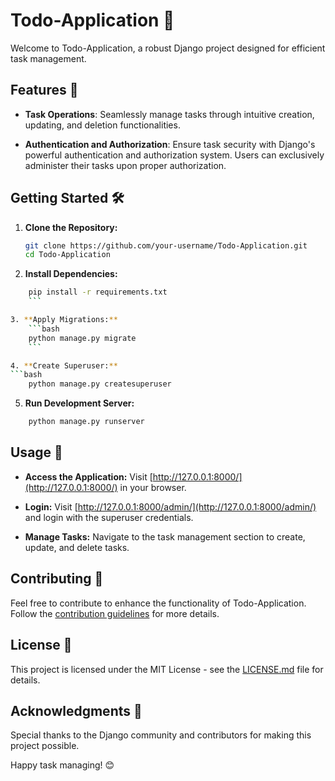 # Todo-Application 📝

Welcome to Todo-Application, a robust Django project designed for efficient task management.

## Features 🚀

- **Task Operations**: Seamlessly manage tasks through intuitive creation, updating, and deletion functionalities.
  
- **Authentication and Authorization**: Ensure task security with Django's powerful authentication and authorization system. Users can exclusively administer their tasks upon proper authorization.

## Getting Started 🛠️

1. **Clone the Repository:**
   ```bash
   git clone https://github.com/your-username/Todo-Application.git
   cd Todo-Application

2. **Install Dependencies:** 
```bash
    pip install -r requirements.txt
    ```

3. **Apply Migrations:** 
    ```bash
    python manage.py migrate
    ```

4. **Create Superuser:** 
```bash
    python manage.py createsuperuser    
```

5. **Run Development Server:** 
```bash
    python manage.py runserver    
```

## Usage 📌

- **Access the Application:**
  Visit [http://127.0.0.1:8000/](http://127.0.0.1:8000/) in your browser.

- **Login:**
  Visit [http://127.0.0.1:8000/admin/](http://127.0.0.1:8000/admin/) and login with the superuser credentials.

- **Manage Tasks:**
  Navigate to the task management section to create, update, and delete tasks.

## Contributing 🤝

Feel free to contribute to enhance the functionality of Todo-Application. Follow the [contribution guidelines](CONTRIBUTING.md) for more details.

## License 📄

This project is licensed under the MIT License - see the [LICENSE.md](LICENSE.md) file for details.

## Acknowledgments 🙏

Special thanks to the Django community and contributors for making this project possible.

Happy task managing! 😊






